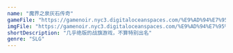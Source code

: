```yaml
---
name: "魔界之泉灰石传奇"
gameFile: "https://gamenoir.nyc3.digitaloceanspaces.com/%E9%AD%94%E7%95%8C%E4%B9%8B%E6%B3%89%E7%81%B0%E7%9F%B3%E4%BC%A0%E5%A5%87/bgs.zip"
imgFile: "https://gamenoir.nyc3.digitaloceanspaces.com/%E9%AD%94%E7%95%8C%E4%B9%8B%E6%B3%89%E7%81%B0%E7%9F%B3%E4%BC%A0%E5%A5%87/original.webp"
shortDescription: "几乎绝版的战旗游戏，不算特别出名"
genre: "SLG"
---
```

